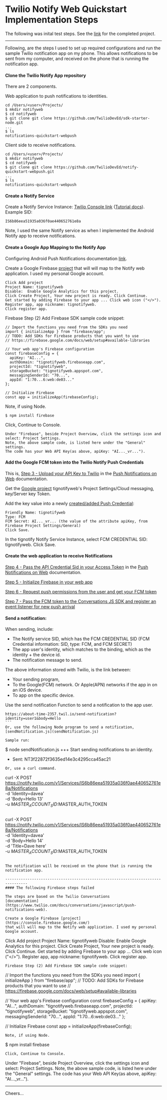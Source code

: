 # Twilio Notify Web Quickstart Implementation Steps

The following was inital test steps.
See the [link](https://github.com/tigerfarm/notifyweb) for the completed project.

--------------------------------------------------------------------------------
Following, are the steps I used to set up required configurations and run the sample Twilio notification app on my phone.
This allows notifications to be sent from my computer, and received on the phone that is running the notification app.

#### Clone the Twilio Notify App repository

There are 2 components.

Web application to push notifications to identities.
````
cd /Users/<user>/Projects/
$ mkdir notifyweb
$ cd notifyweb
$ git clone git clone https://github.com/TwilioDevEd/sdk-starter-node.git
...
$ ls
notifications-quickstart-webpush
````

Client side to receive notifications.
````
cd /Users/<user>/Projects/
$ mkdir notifyweb
$ cd notifyweb
$ git clone git clone https://github.com/TwilioDevEd/notify-quickstart-webpush.git
...
$ ls
notifications-quickstart-webpush
````

#### Create a Notify Service

Create a Notify Service Instance: [Twilio Console link](https://www.twilio.com/console/notify/services) 
([Tutorial docs](https://www.twilio.com/docs/notify/quickstart/firebase-web)). 
Example SID:
````
IS6b86eea51935a036f0ae440652761e8a
````
Note, I used the same Notify service as when I implemented the Android Notify app to receive notifications.

#### Create a Google App Mapping to the Notify App

Configuring Android Push Notifications
documentation [link](https://www.twilio.com/docs/notify/configure-android-push-notifications).

Create a Google Firebase [project](https://console.firebase.google.com/)
that will will map to the Notify web application. I used my personal Google account.
````
Click Add project
Project Name: tignotifyweb
Disable:  Enable Google Analytics for this project.
Click Create Project, Your new project is ready. Click Continue.
Get started by adding Firebase to your app ... Click web icon ("</>").
Register app, app nickname: tignotifyweb.
Click register app.
````
Firebase Step (2) Add Firebase SDK sample code snippet:
````
// Import the functions you need from the SDKs you need
import { initializeApp } from "firebase/app";
// TODO: Add SDKs for Firebase products that you want to use
// https://firebase.google.com/docs/web/setup#available-libraries

// Your web app's Firebase configuration
const firebaseConfig = {
  apiKey: "AI...",
  authDomain: "tignotifyweb.firebaseapp.com",
  projectId: "tignotifyweb",
  storageBucket: "tignotifyweb.appspot.com",
  messagingSenderId: "70...",
  appId: "1:70...6:web:de03..."
};

// Initialize Firebase
const app = initializeApp(firebaseConfig);
````
Note, if using Node.
````
$ npm install firebase
````
Click, Continue to Console.
````
Under "Firebase", beside Project Overview, click the settings icon and select: Project Settings.
Note, the above sample code, is listed here under the "General" settings.
The code has your Web API Key(as above, apiKey: "AI..._vr...").
````
#### Add the Google FCM token into the Twilio Notify Push Credentials

This is, [Step 3 - Upload your API Key to Twilio](https://www.twilio.com/docs/conversations/javascript/push-notifications-web#step-3-upload-your-api-key-to-twilio)
in the [Push Notifications on Web](https://www.twilio.com/docs/conversations/javascript/push-notifications-web)
documentation.

Get the [Google project](https://console.firebase.google.com/)
tignotifyweb's Project Settings/Cloud messaging, key/Server key Token.

Add the key value into a newly [created/added Push Credential](https://www.twilio.com/console/notify/credentials/create):
````
Friendly Name: tignotifyweb
Type: FCM
FCM Secret: AI..._vr... (the value of the attribute apiKey, from Firebase Project Settings/General)
Click Save.
````
In the tignotify Notify Service Instance, select FCM CREDENTIAL SID: tignotifyweb. Click Save.

#### Create the web application to receive Notifications

[Step 4 - Pass the API Credential Sid in your Access Token](https://www.twilio.com/docs/conversations/javascript/push-notifications-web#step-4-pass-the-api-credential-sid-in-your-access-token)
in the [Push Notifications on Web](https://www.twilio.com/docs/conversations/javascript/push-notifications-web)
documentation.

[Step 5 - Initialize Firebase in your web app](https://www.twilio.com/docs/conversations/javascript/push-notifications-web#step-5-initialize-firebase-in-your-web-app)

[Step 6 - Request push permissions from the user and get your FCM token](https://www.twilio.com/docs/conversations/javascript/push-notifications-web#step-5-initialize-firebase-in-your-web-app)

[Step 7 - Pass the FCM token to the Conversations JS SDK and register an event listener for new push arrival](https://www.twilio.com/docs/conversations/javascript/push-notifications-web#step-5-initialize-firebase-in-your-web-app)

#### Send a notification:

When sending, include:
+ The Notify service SID, which has the FCM CREDENTIAL SID (FCM Credential information: SID, type: FCM, and FCM SECRET)
+ The app user's identity, which matches to the binding, which as the identity + the device id.
+ The notification message to send.

The above information stored with Twilio, is the link between:
+ Your sending program,
+ To the Google(FCM) network. Or Apple(APN) networks if the app in on an iOS device.
+ To app on the specific device.

Use the send notification Function to send a notification to the app user.
````
https://about-time-2357.twil.io/send-notification?identity=user1&body=Hello
```
Or, use the following Node program to send a notification, [sendNotification.js](sendNotification.js)

Sample run:
````
$ node sendNotification.js 
+++ Start sending notifications to an identity.
+ Sent: NT3f22872f3635ed14e3c4295cca45ac21
````
Or, use a curl command.
````
curl -X POST https://notify.twilio.com/v1/Services/IS6b86eea51935a036f0ae440652761e8a/Notifications \
    -d 'Identity=davea' \
    -d 'Body=Hello 13' \
    -u $MASTER_ACCOUNT_SID:$MASTER_AUTH_TOKEN
````

````
curl -X POST https://notify.twilio.com/v1/Services/IS6b86eea51935a036f0ae440652761e8a/Notifications \
    -d 'Identity=davea' \
    -d 'Body=Hello 14' \
    -d 'Title=Dave here' \
    -u $MASTER_ACCOUNT_SID:$MASTER_AUTH_TOKEN
````

The notification will be received on the phone that is running the notification app.

--------------------------------------------------------------------------------
#### The following Firebase steps failed

The steps are based on the Twilio Conversations
[documentation](https://www.twilio.com/docs/conversations/javascript/push-notifications-web).

Create a Google Firebase [project](https://console.firebase.google.com/)
that will will map to the Notify web application. I used my personal Google account.
````
Click Add project
Project Name: tignotifyweb
Disable:  Enable Google Analytics for this project.
Click Create Project, Your new project is ready. Click Continue.
Get started by adding Firebase to your app ... Click web icon ("</>").
Register app, app nickname: tignotifyweb.
Click register app.
````
Firebase Step (2) Add Firebase SDK sample code snippet:
````
// Import the functions you need from the SDKs you need
import { initializeApp } from "firebase/app";
// TODO: Add SDKs for Firebase products that you want to use
// https://firebase.google.com/docs/web/setup#available-libraries

// Your web app's Firebase configuration
const firebaseConfig = {
  apiKey: "AI...",
  authDomain: "tignotifyweb.firebaseapp.com",
  projectId: "tignotifyweb",
  storageBucket: "tignotifyweb.appspot.com",
  messagingSenderId: "70...",
  appId: "1:70...6:web:de03..."
};

// Initialize Firebase
const app = initializeApp(firebaseConfig);
````
Note, if using Node.
````
$ npm install firebase
````
Click, Continue to Console.
````
Under "Firebase", beside Project Overview, click the settings icon and select: Project Settings.
Note, the above sample code, is listed here under the "General" settings.
The code has your Web API Key(as above, apiKey: "AI..._vr...").

--------------------------------------------------------------------------------

Cheers...
